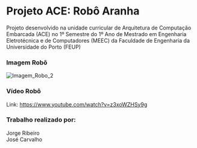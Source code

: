 # Projeto ACE: Robô Aranha
Projeto desenvolvido na unidade curricular de Arquitetura de Computação Embarcada (ACE)
no 1º Semestre do 1º Ano de Mestrado em Engenharia Eletrotécnica e de Computadores (MEEC)
da Faculdade de Engenharia da Universidade do Porto (FEUP)

### Imagem Robô
![Imagem_Robo_2](https://user-images.githubusercontent.com/109107004/216447717-58548e8e-9886-4aea-92d2-d3362aad6fd2.jpg)

### Vídeo Robô
Link: https://www.youtube.com/watch?v=z3xoWZHSy9g

### Trabalho realizado por:
Jorge Ribeiro\
José Carvalho
